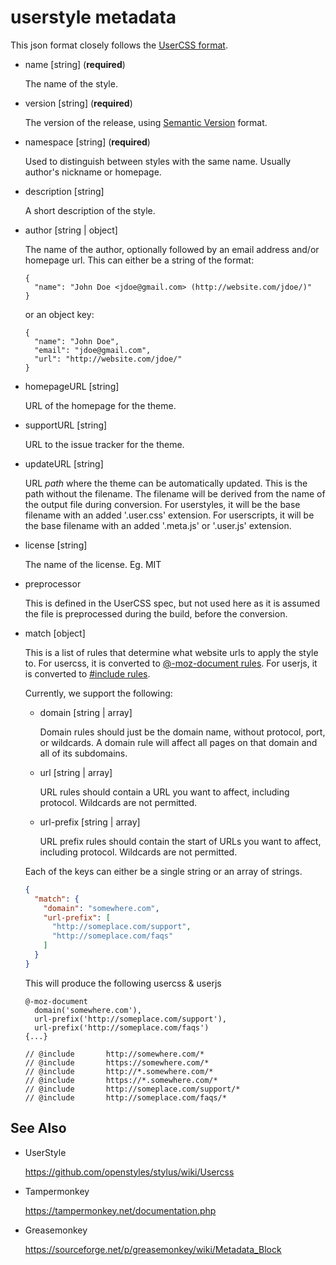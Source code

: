 # userstyle metadata

This json format closely follows the [UserCSS format](https://github.com/openstyles/stylus/wiki/Usercss#usercss-metadata).

- name [string] (**required**)

  The name of the style.

- version [string] (**required**)

  The version of the release, using [Semantic Version](https://semver.org/) format.

- namespace [string] (**required**)

  Used to distinguish between styles with the same name. Usually author's nickname or homepage.

- description [string]

  A short description of the style.

- author [string | object]

  The name of the author, optionally followed by an email address and/or homepage url. This can either be a string of the format:

  ```
  {
    "name": "John Doe <jdoe@gmail.com> (http://website.com/jdoe/)"
  }
  ```

  or an object key:

  ```
  {
    "name": "John Doe",
    "email": "jdoe@gmail.com",
    "url": "http://website.com/jdoe/"
  }
  ```

- homepageURL [string]

  URL of the homepage for the theme.

- supportURL [string]

  URL to the issue tracker for the theme.

- updateURL [string]

  URL _path_ where the theme can be automatically updated. This is the path without the filename. The filename will be derived from the name of the output file during conversion. For userstyles, it will be the base filename with an added '.user.css' extension. For userscripts, it will be the base filename with an added '.meta.js' or '.user.js' extension.

- license [string]

  The name of the license. Eg. MIT

- preprocessor

  This is defined in the UserCSS spec, but not used here as it is assumed the file is preprocessed during the build, before the conversion.

- match [object]

  This is a list of rules that determine what website urls to apply the style to. For usercss, it is converted to [@-moz-document rules](https://github.com/stylish-userstyles/stylish/wiki/Valid-@-moz-document-rules). For userjs, it is converted to [#include rules](https://tampermonkey.net/documentation.php#_include).

  Currently, we support the following:

  - domain [string | array]

    Domain rules should just be the domain name, without protocol, port, or wildcards. A domain rule will affect all pages on that domain and all of its subdomains.

  - url [string | array]

    URL rules should contain a URL you want to affect, including protocol. Wildcards are not permitted.

  - url-prefix [string | array]

    URL prefix rules should contain the start of URLs you want to affect, including protocol. Wildcards are not permitted.

  Each of the keys can either be a single string or an array of strings.

  ```json
  {
    "match": {
      "domain": "somewhere.com",
      "url-prefix": [
        "http://someplace.com/support",
        "http://someplace.com/faqs"
      ]
    }
  }
  ```

  This will produce the following usercss & userjs

  ```
  @-moz-document
    domain('somewhere.com'),
    url-prefix('http://someplace.com/support'),
    url-prefix('http://someplace.com/faqs')
  {...}
  ```

  ```
  // @include       http://somewhere.com/*
  // @include       https://somewhere.com/*
  // @include       http://*.somewhere.com/*
  // @include       https://*.somewhere.com/*
  // @include       http://someplace.com/support/*
  // @include       http://someplace.com/faqs/*
  ```

## See Also

- UserStyle

  <https://github.com/openstyles/stylus/wiki/Usercss>

- Tampermonkey

  <https://tampermonkey.net/documentation.php>

- Greasemonkey

  <https://sourceforge.net/p/greasemonkey/wiki/Metadata_Block>
